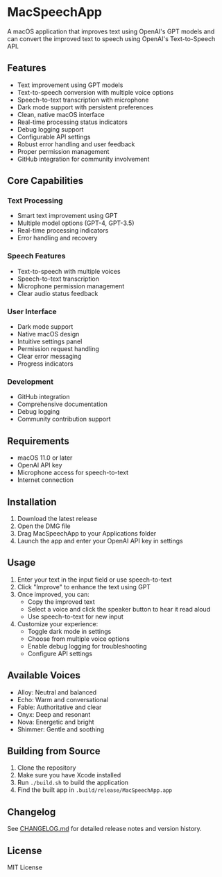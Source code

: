 # MacSpeechApp

A macOS application that improves text using OpenAI's GPT models and can convert the improved text to speech using OpenAI's Text-to-Speech API.

## Features

- Text improvement using GPT models
- Text-to-speech conversion with multiple voice options
- Speech-to-text transcription with microphone
- Dark mode support with persistent preferences
- Clean, native macOS interface
- Real-time processing status indicators
- Debug logging support
- Configurable API settings
- Robust error handling and user feedback
- Proper permission management
- GitHub integration for community involvement

## Core Capabilities

### Text Processing
- Smart text improvement using GPT
- Multiple model options (GPT-4, GPT-3.5)
- Real-time processing indicators
- Error handling and recovery

### Speech Features
- Text-to-speech with multiple voices
- Speech-to-text transcription
- Microphone permission management
- Clear audio status feedback

### User Interface
- Dark mode support
- Native macOS design
- Intuitive settings panel
- Permission request handling
- Clear error messaging
- Progress indicators

### Development
- GitHub integration
- Comprehensive documentation
- Debug logging
- Community contribution support

## Requirements

- macOS 11.0 or later
- OpenAI API key
- Microphone access for speech-to-text
- Internet connection

## Installation

1. Download the latest release
2. Open the DMG file
3. Drag MacSpeechApp to your Applications folder
4. Launch the app and enter your OpenAI API key in settings

## Usage

1. Enter your text in the input field or use speech-to-text
2. Click "Improve" to enhance the text using GPT
3. Once improved, you can:
   - Copy the improved text
   - Select a voice and click the speaker button to hear it read aloud
   - Use speech-to-text for new input
4. Customize your experience:
   - Toggle dark mode in settings
   - Choose from multiple voice options
   - Enable debug logging for troubleshooting
   - Configure API settings

## Available Voices

- Alloy: Neutral and balanced
- Echo: Warm and conversational
- Fable: Authoritative and clear
- Onyx: Deep and resonant
- Nova: Energetic and bright
- Shimmer: Gentle and soothing

## Building from Source

1. Clone the repository
2. Make sure you have Xcode installed
3. Run `./build.sh` to build the application
4. Find the built app in `.build/release/MacSpeechApp.app`

## Changelog

See [CHANGELOG.md](CHANGELOG.md) for detailed release notes and version history.

## License

MIT License 